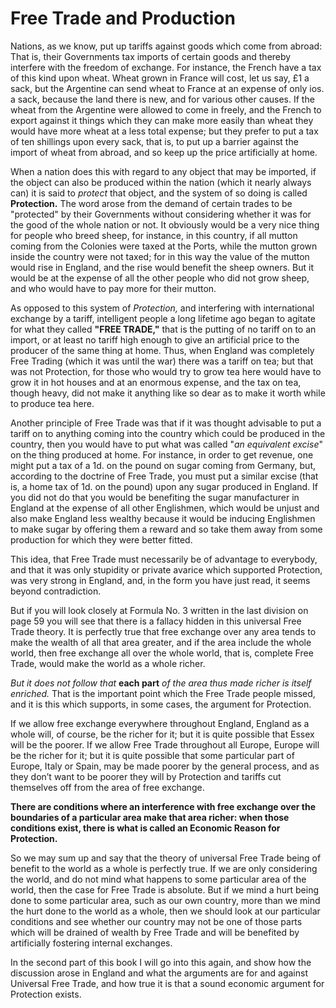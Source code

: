 # Free Trade and Production

Nations, as we know, put up tariffs against goods which come from abroad: That is, their Governments tax imports of certain goods and thereby interfere with the freedom of exchange. For instance, the French have a tax of this kind upon wheat. Wheat grown in France will cost, let us say, £1 a sack, but the Argentine can send wheat to France at an expense of only ios. a sack, because the land there is new, and for various other causes. If the wheat from the Argentine were allowed to come in freely, and the French to export against it things which they can make more easily than wheat they would have more wheat at a less total expense; but they prefer to put a tax of ten shillings upon every sack, that is, to put up a barrier against the import of wheat from abroad, and so keep up the price artificially at home.

When a nation does this with regard to any object that may be imported, if the object can also be produced within the nation (which it nearly always can) it is said to *protect* that object, and the system of so doing is called **Protection.** The word arose from the demand of certain trades to be "protected" by their Governments without considering whether it was for the good of the whole nation or not. It obviously would be a very nice thing for people who breed sheep, for instance, in this country, if all mutton coming from the Colonies were taxed at the Ports, while the mutton grown inside the country were not taxed; for in this way the value of the mutton would rise in England, and the rise would benefit the sheep owners. But it would be at the expense of all the other people who did not grow sheep, and who would have to pay more for their mutton.

As opposed to this system of *Protection,* and interfering with international exchange by a tariff, intelligent people a long lifetime ago began to agitate for what they called **"FREE TRADE,"** that is the putting of no tariff on to an import, or at least no tariff high enough to give an artificial price to the producer of the same thing at home. Thus, when England was completely Free Trading (which it was until the war) there was a tariff on tea; but that was not Protection, for those who would try to grow tea here would have to grow it in hot houses and at an enormous expense, and the tax on tea, though heavy, did not make it anything like so dear as to make it worth while to produce tea here.

Another principle of Free Trade was that if it was thought advisable to put a tariff on to anything coming into the country which could be produced in the country, then you would have to put what was called "*an equivalent excise*" on the thing produced at home. For instance, in order to get revenue, one might put a tax of a 1d. on the pound on sugar coming from Germany, but, according to the doctrine of Free Trade, you must put a similar excise (that is, a home tax of 1d. on the pound) upon any sugar produced in England. If you did not do that you would be benefiting the sugar manufacturer in England at the expense of all other Englishmen, which would be unjust and also make England less wealthy because it would be inducing Englishmen to make sugar by offering them a reward and so take them away from some production for which they were better fitted.

This idea, that Free Trade must necessarily be of advantage to everybody, and that it was only stupidity or private avarice which supported Protection, was very strong in England, and, in the form you have just read, it seems beyond contradiction.

But if you will look closely at Formula No. 3 written in the last division on page 59 you will see that there is a fallacy hidden in this universal Free Trade theory. It is perfectly true that free exchange over any area tends to make the wealth of all that area greater, and if the area include the whole world, then free exchange all over the whole world, that is, complete Free Trade, would make the world as a whole richer.

*But it does not follow that* **each part** *of the area thus made richer is itself enriched.* That is the important point which the Free Trade people missed, and it is this which supports, in some cases, the argument for Protection.

If we allow free exchange everywhere throughout England, England as a whole will, of course, be the richer for it; but it is quite possible that Essex will be the poorer. If we allow Free Trade throughout all Europe, Europe will be the richer for it; but it is quite possible that some particular part of Europe, Italy or Spain, may be made poorer by the general process, and as they don’t want to be poorer they will by Protection and tariffs cut themselves off from the area of free exchange.

**There are conditions where an interference with free exchange over the boundaries of a particular area make that area richer: when those conditions exist, there is what is called an Economic Reason for Protection.**

So we may sum up and say that the theory of universal Free Trade being of benefit to the world as a whole is perfectly true. If we are only considering the world, and do not mind what happens to some particular area of the world, then the case for Free Trade is absolute. But if we mind a hurt being done to some particular area, such as our own country, more than we mind the hurt done to the world as a whole, then we should look at our particular conditions and see whether our country may not be one of those parts which will be drained of wealth by Free Trade and will be benefited by artificially fostering internal exchanges.

In the second part of this book I will go into this again, and show how the discussion arose in England and what the arguments are for and against Universal Free Trade, and how true it is that a sound economic argument for Protection exists.
